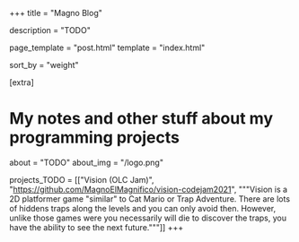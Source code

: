 +++
title = "Magno Blog"

description = "TODO"

page_template = "post.html"
template = "index.html"

sort_by = "weight"

[extra]
# My notes and other stuff about my programming projects
about = "TODO"
about_img = "/logo.png"

projects_TODO = [["Vision (OLC Jam)", "https://github.com/MagnoElMagnifico/vision-codejam2021",
"""Vision is a 2D platformer game "similar" to Cat Mario or Trap Adventure. There are
lots of hiddens traps along the levels and you can only avoid then. However, unlike
those games were you necessarily will die to discover the traps, you have the ability
to see the next future."""]]
+++
